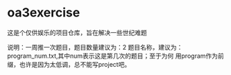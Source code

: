 # oa3exercise

这是个仅供娱乐的项目仓库，旨在解决一些世纪难题

说明：一周推一次题目，题目数量建议为：2
      题目名称，建议为：program_num.txt,其中num表示这是第几次的题目；至于为何
      用program作为前缀，也许是因为太低调，总不能写project吧。
